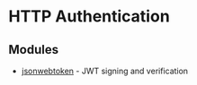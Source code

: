 # HTTP Authentication

## Modules

* [jsonwebtoken](https://github.com/auth0/node-jsonwebtoken) - JWT signing and verification
